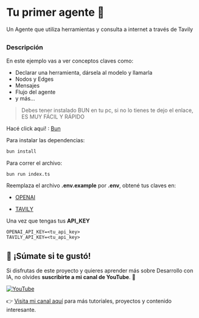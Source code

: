 # Tu primer agente 🤖

 Un Agente que utiliza herramientas y consulta a internet a través de Tavily

##

### Descripción

En este ejemplo vas a ver conceptos claves como:
- Declarar una herramienta, dársela al modelo y llamarla
- Nodos y Edges
- Mensajes
- Flujo del agente
- y más...


> Debes tener instalado BUN en tu pc, si no lo tienes te dejo el enlace, ES MUY FÁCIL Y RÁPIDO

Hacé click aqui! : [Bun](https://bun.sh/docs)

Para instalar las dependencias:

```bash
bun install
```

Para correr el archivo:

```bash
bun run index.ts
```

Reemplaza el archivo **.env.example** por **.env**,
obtené tus claves en:

- [OPENAI](https://platform.openai.com/docs/overview)

- [TAVILY](https://tavily.com/)

Una vez que tengas tus **API_KEY**
```
OPENAI_API_KEY=<tu_api_key>
TAVILY_API_KEY=<tu_api_key>
```





## 🎥 ¡Súmate si te gustó!

Si disfrutas de este proyecto y quieres aprender más sobre Desarrollo con IA, no olvides **suscribirte a mi canal de YouTube**. 🚀

[![YouTube](https://img.shields.io/badge/YouTube-Venite-red?style=for-the-badge&logo=youtube)](https://www.youtube.com/@Smart_Devs)

👉 [Visita mi canal aquí](https://www.youtube.com/@Smart_Devs) para más tutoriales, proyectos y contenido interesante.


